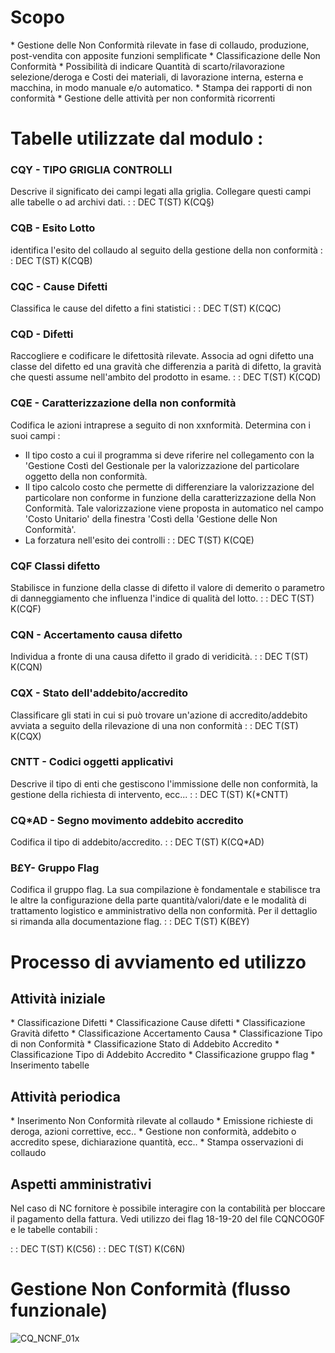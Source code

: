 # Scopo
 \* Gestione delle Non Conformità rilevate in fase di collaudo, produzione, post-vendita con apposite funzioni semplificate
 \* Classificazione delle Non Conformità
 \* Possibilità di indicare Quantità di scarto/rilavorazione selezione/deroga e Costi dei materiali, di lavorazione interna, esterna e macchina, in modo manuale e/o automatico.
 \* Stampa dei rapporti di non conformità
 \* Gestione delle attività per non conformità ricorrenti

# Tabelle utilizzate dal modulo : 
### CQY - TIPO GRIGLIA  CONTROLLI
Descrive il significato dei campi legati alla griglia. Collegare questi campi alle tabelle o ad archivi dati.
 :  : DEC T(ST) K(CQ§)

### CQB - Esito Lotto
identifica l'esito del collaudo al seguito della gestione della non conformità
 :  : DEC T(ST) K(CQB)

### CQC - Cause Difetti
Classifica le cause del difetto a fini statistici
 :  : DEC T(ST) K(CQC)

### CQD - Difetti
Raccogliere e codificare le difettosità rilevate. Associa ad ogni difetto una classe del difetto ed una  gravità che differenzia a parità di difetto, la gravità che questi assume nell'ambito del prodotto in esame.
 :  : DEC T(ST) K(CQD)

### CQE - Caratterizzazione della non conformità
Codifica le azioni intraprese a seguito di non xxnformità. Determina con i suoi campi : 
 - Il tipo costo a cui il programma si deve riferire nel collegamento con la 'Gestione Costì del Gestionale per la valorizzazione del particolare oggetto della non conformità.
 - Il tipo calcolo costo che permette di differenziare la valorizzazione del particolare non conforme in funzione della caratterizzazione della Non Conformità. Tale valorizzazione viene proposta in automatico nel campo 'Costo Unitario' della finestra 'Costì della 'Gestione delle Non Conformità'.
 - La forzatura nell'esito dei controlli
 :  : DEC T(ST) K(CQE)

### CQF Classi difetto
Stabilisce in funzione della classe di difetto il valore di demerito o parametro di danneggiamento che influenza l'indice di qualità del lotto.
 :  : DEC T(ST) K(CQF)

### CQN - Accertamento causa difetto
Individua a fronte di una causa difetto il grado di veridicità.
 :  : DEC T(ST) K(CQN)

### CQX - Stato dell'addebito/accredito
Classificare gli stati in cui si può trovare un'azione di accredito/addebito avviata a seguito della rilevazione di una non conformità
 :  : DEC T(ST) K(CQX)

### CNTT - Codici oggetti applicativi
Descrive il tipo di enti che gestiscono l'immissione delle non conformità, la     gestione della richiesta di intervento, ecc...
 :  : DEC T(ST) K(\*CNTT)

### CQ\*AD - Segno movimento addebito accredito
Codifica il tipo di addebito/accredito.
 :  : DEC T(ST) K(CQ\*AD)

### B£Y- Gruppo Flag
Codifica il gruppo flag. La sua compilazione è fondamentale e stabilisce tra le altre la configurazione della parte quantità/valori/date e le modalità di trattamento logistico e amministrativo della non conformità.
Per il dettaglio si rimanda alla documentazione flag.
 :  : DEC T(ST) K(B£Y)

# Processo di avviamento ed utilizzo
## Attività iniziale
 \* Classificazione Difetti
 \* Classificazione Cause difetti
 \* Classificazione Gravità difetto
 \* Classificazione Accertamento Causa
 \* Classificazione Tipo di non Conformità
 \* Classificazione Stato di Addebito Accredito
 \* Classificazione Tipo di Addebito Accredito
 \* Classificazione gruppo flag
 \* Inserimento tabelle

## Attività periodica
 \* Inserimento Non Conformità rilevate al collaudo
 \* Emissione richieste di deroga, azioni correttive, ecc..
 \* Gestione non conformità, addebito o accredito spese, dichiarazione quantità, ecc..
 \* Stampa osservazioni di collaudo

## Aspetti amministrativi
Nel caso di NC fornitore è possibile interagire con la contabilità per bloccare il pagamento della fattura.
Vedi utilizzo dei flag 18-19-20 del file CQNCOG0F e le tabelle contabili : 

 :  : DEC T(ST) K(C56)
 :  : DEC T(ST) K(C6N)

# Gestione Non Conformità (flusso funzionale)
![CQ_NCNF_01](http://localhost:3000/immagini/CQNCOG_01/CQ_NCNF_01.png)x
